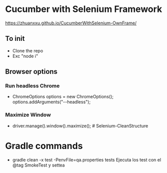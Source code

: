 # Cucumber with Selenium Framework
https://zhuanxxu.github.io/CucumberWithSelenium-OwnFrame/
## To init
- Clone the repo
- Exc "node i"

## Browser options

### Run headless Chrome

- ChromeOptions options = new ChromeOptions();
  options.addArguments("--headless");

### Maximize Window

- driver.manage().window().maximize(); # Selenium-CleanStructure

# Gradle commands

- gradle clean -x test -PenvFile=qa.properties tests
  Ejecuta los test con el @tag SmokeTest y settea

